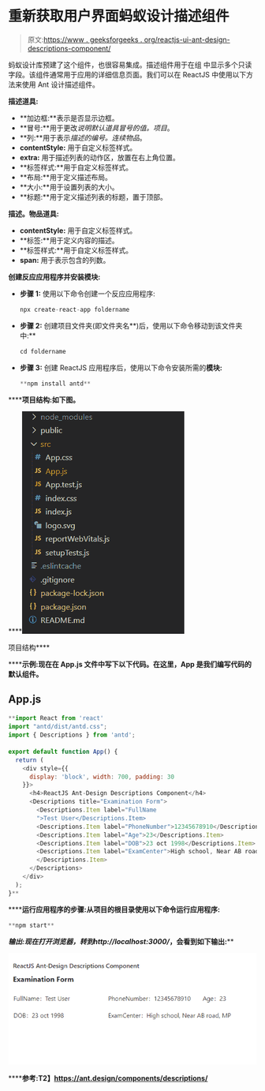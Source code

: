 # 重新获取用户界面蚂蚁设计描述组件

> 原文:[https://www . geeksforgeeks . org/reactjs-ui-ant-design-descriptions-component/](https://www.geeksforgeeks.org/reactjs-ui-ant-design-descriptions-component/)

蚂蚁设计库预建了这个组件，也很容易集成。描述组件用于在组 中显示多个只读字段。该组件通常用于应用的详细信息页面。我们可以在 ReactJS 中使用以下方法来使用 Ant 设计描述组件。

**描述道具:**

*   **加边框:**表示是否显示边框。
*   **冒号:**用于更改*说明默认道具冒号的值。项目*。
*   **列:**用于表示*描述的编号。连续物品*。
*   **contentStyle:** 用于自定义标签样式。
*   **extra:** 用于描述列表的动作区，放置在右上角位置。
*   **标签样式:**用于自定义标签样式。
*   **布局:**用于定义描述布局。
*   **大小:**用于设置列表的大小。
*   **标题:**用于定义描述列表的标题，置于顶部。

**描述。物品道具:**

*   **contentStyle:** 用于自定义标签样式。
*   **标签:**用于定义内容的描述。
*   **标签样式:**用于自定义标签样式。
*   **span:** 用于表示包含的列数。

**创建反应应用程序并安装模块:**

*   **步骤 1:** 使用以下命令创建一个反应应用程序:

    ```jsx
    npx create-react-app foldername
    ```

*   **步骤 2:** 创建项目文件夹(即文件夹名**)后，使用以下命令移动到该文件夹中:**

    ```jsx
    cd foldername
    ```

*   **步骤 3:** 创建 ReactJS 应用程序后，使用以下命令安装所需的****模块:****

    ```jsx
    **npm install antd**
    ```

******项目结构:**如下图。****

****![](img/f04ae0d8b722a9fff0bd9bd138b29c23.png)

项目结构**** 

******示例:**现在在 **App.js** 文件中写下以下代码。在这里，App 是我们编写代码的默认组件。****

## ****App.js****

```jsx
**import React from 'react'
import "antd/dist/antd.css";
import { Descriptions } from 'antd';

export default function App() {
  return (
    <div style={{
      display: 'block', width: 700, padding: 30
    }}>
      <h4>ReactJS Ant-Design Descriptions Component</h4>
      <Descriptions title="Examination Form">
        <Descriptions.Item label="FullName
        ">Test User</Descriptions.Item>
        <Descriptions.Item label="PhoneNumber">12345678910</Descriptions.Item>
        <Descriptions.Item label="Age">23</Descriptions.Item>
        <Descriptions.Item label="DOB">23 oct 1998</Descriptions.Item>
        <Descriptions.Item label="ExamCenter">High school, Near AB road, MP
        </Descriptions.Item>
      </Descriptions>
    </div>
  );
}**
```

******运行应用程序的步骤:**从项目的根目录使用以下命令运行应用程序:****

```jsx
**npm start**
```

******输出:**现在打开浏览器，转到***http://localhost:3000/***，会看到如下输出:****

****![](img/319db9ca1c316b38860b28bade09f60c.png)****

******参考:**T2】https://ant.design/components/descriptions/****